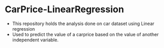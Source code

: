 # CarPrice-LinearRegression
- This repository holds the analysis done on car dataset using Linear regression
- Used to predict the value of a carprice based on the value of another independent variable.
